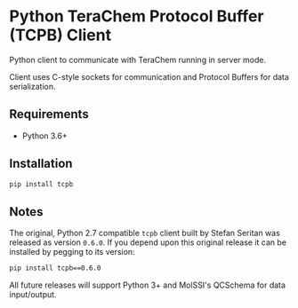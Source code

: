 # Python TeraChem Protocol Buffer (TCPB) Client

Python client to communicate with TeraChem running in server mode.

Client uses C-style sockets for communication and Protocol Buffers for data serialization.

## Requirements

- Python 3.6+

## Installation

```sh
pip install tcpb
```

## Notes

The original, Python 2.7 compatible `tcpb` client built by Stefan Seritan was released as version `0.6.0`. If you depend upon this original release it can be installed by pegging to its version:

```sh
pip install tcpb==0.6.0
```

All future releases will support Python 3+ and MolSSI's QCSchema for data input/output.
